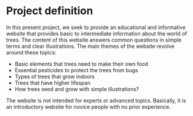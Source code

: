 # Project definition

In this present project, we seek to provide an educational and informative
website that provides basic to intermediate information about the world of
trees. The content of this website answers common questions in simple terms and
clear illustrations. The main themes of the website revolve around these topics:

- Basic elements that trees need to make their own food
- Essential pesticides to protect the trees from bugs
- Types of trees that grow indoors
- Trees that have higher lifespan
- How trees seed and grow with simple illustrations?

The website is not intended for experts or advanced topics. Basically, it is an
introductory website for novice people with no prior experience.
